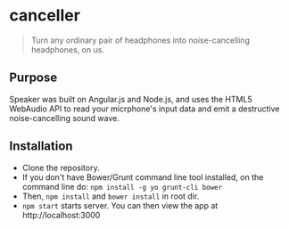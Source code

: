 # canceller

>Turn any ordinary pair of headphones into noise-cancelling headphones, on us.

## Purpose

Speaker was built on Angular.js and Node.js, and uses the HTML5 WebAudio API to read your micrphone's input data and emit a destructive noise-cancelling sound wave.

## Installation
* Clone the repository.
* If you don't have Bower/Grunt command line tool installed, on the command line do: ```npm install -g yo grunt-cli bower```
* Then, ```npm install``` and ```bower install``` in root dir.
* ```npm start``` starts server. You can then view the app at http://localhost:3000

